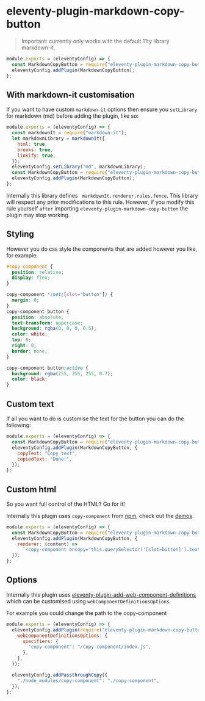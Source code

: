 # eleventy-plugin-markdown-copy-button

> Important: currently only works with the default 11ty library markdown-it.

```js
module.exports = (eleventyConfig) => {
  const MarkdownCopyButton = require("eleventy-plugin-markdown-copy-button");
  eleventyConfig.addPlugin(MarkdownCopyButton);
};
```

## With markdown-it customisation

If you want to have custom `markdown-it` options then ensure you `setLibrary` for markdown (md) before adding the plugin, like so:

```js
module.exports = (eleventyConfig) => {
  const markdownIt = require("markdown-it");
  let markdownLibrary = markdownIt({
    html: true,
    breaks: true,
    linkify: true,
  });
  eleventyConfig.setLibrary("md", markdownLibrary);
  const MarkdownCopyButton = require("eleventy-plugin-markdown-copy-button");
  eleventyConfig.addPlugin(MarkdownCopyButton);
};
```

Internally this library defines ` markdownIt.renderer.rules.fence`. This library will respect any prior modifications to this rule. However, if you modify this rule yourself `after` importing `eleventy-plugin-markdown-copy-button` the plugin may stop working.

## Styling

However you do css style the components that are added however you like, for example:

```css
#copy-component {
  position: relative;
  display: flex;
}

copy-component *:not([slot="button"]) {
  margin: 0;
}
copy-component button {
  position: absolute;
  text-transform: uppercase;
  background: rgba(0, 0, 0, 0.5);
  color: white;
  top: 0;
  right: 0;
  border: none;
}

copy-component button:active {
  background: rgba(255, 255, 255, 0.7);
  color: black;
}
```

## Custom text

If all you want to do is customise the text for the button you can do the following:

```js
module.exports = (eleventyConfig) => {
  const MarkdownCopyButton = require("eleventy-plugin-markdown-copy-button");
  eleventyConfig.addPlugin(MarkdownCopyButton, {
    copyText: "Copy text",
    copiedText: "Done!",
  });
};
```

## Custom html

So you want full control of the HTML? Go for it!

Internally this plugin uses `copy-component` from [npm](https://www.npmjs.com/package/copy-component), check out the [demos](https://griffa.dev/demos/copy-component/).

```js
module.exports = (eleventyConfig) => {
  const MarkdownCopyButton = require("eleventy-plugin-markdown-copy-button");
  eleventyConfig.addPlugin(MarkdownCopyButton, {
    renderer: (content) =>
      `<copy-component oncopy="this.querySelector('[slot=button]').textContent='${copiedText}'" style="display: block;">${content}<button slot="button">Copy</button></copy-component>`,
  });
};
```

## Options

Internally this plugin uses [eleventy-plugin-add-web-component-definitions](https://github.com/jdvivar/eleventy-plugin-add-web-component-definitions) which can be customised using `webComponentDefinitionsOptions`.

For example you could change the path to the copy-component

```js
module.exports = (eleventyConfig) => {
  eleventyConfig.addPlugin(require("eleventy-plugin-markdown-copy-button"), {
    webComponentDefinitionsOptions: {
      specifiers: {
        "copy-component": "/copy-component/index.js",
      },
    },
  });

  eleventyConfig.addPassthroughCopy({
    "./node_modules/copy-component": "./copy-component",
  });
};
```
